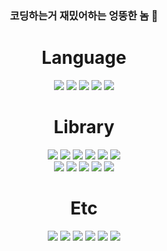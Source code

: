 <div align="center">
    <h3>코딩하는거 재밌어하는 엉뚱한 놈 👋</h3>
    <h1>Language</h1>
    <img src="https://img.shields.io/badge/-PYTHON-3776AB?style=for-the-badge&logo=Python&logoColor=white"/> <img src="https://img.shields.io/badge/-HTML-E34F26?style=for-the-badge&logo=HTML5&logoColor=white"/> <img src="https://img.shields.io/badge/-CSS-1572B6?style=for-the-badge&logo=Css3&logoColor=white"/> <img src="https://img.shields.io/badge/-JavaScript-F7DF1E?style=for-the-badge&logo=JavaScript&logoColor=black"/> <img src="https://img.shields.io/badge/-TYPESCRIPT-3178C6?style=for-the-badge&logo=TYPESCRIPT&logoColor=white"/>
    <h1>Library</h1>
    <img src="https://img.shields.io/badge/-Numpy-white?style=for-the-badge&logo=Numpy&logoColor=013243"/> <img src="https://img.shields.io/badge/-Pandas-white?style=for-the-badge&logo=Pandas&logoColor=150458"/> <img src="https://img.shields.io/badge/-Scipy-white?style=for-the-badge&logo=Scipy&logoColor=8CAAE6"/> <img src="https://img.shields.io/badge/-Scikit_Learn-white?style=for-the-badge&logo=scikit-learn&logoColor=F7931E"/> <img src="https://img.shields.io/badge/-Keras-white?style=for-the-badge&logo=Keras&logoColor=D00000"/> <img src="https://img.shields.io/badge/-TensorFlow-white?style=for-the-badge&logo=TensorFlow&logoColor=FF6F00"/>
    <br/>
    <img src="https://img.shields.io/badge/-React-white?style=for-the-badge&logo=React&logoColor=61DAFB"/> <img src="https://img.shields.io/badge/-Node.js-white?style=for-the-badge&logo=Node.js&logoColor=339933"/> <img src="https://img.shields.io/badge/-Express.js-white?style=for-the-badge&logo=Express&logoColor=000000"/> <img src="https://img.shields.io/badge/-Prisma-white?style=for-the-badge&logo=Prisma&logoColor=2D3748"/> <img src="https://img.shields.io/badge/-MySQL-white?style=for-the-badge&logo=MySQL&logoColor=4479A1"/>
    <h1>Etc</h1>
    <img src="https://img.shields.io/badge/-VSCODE-white?style=for-the-badge&logo=visualstudiocode&logoColor=007ACC"/> <img src="https://img.shields.io/badge/-GITHUB-white?style=for-the-badge&logo=GITHUB&logoColor=181717"/> <img src="https://img.shields.io/badge/-GITLAB-white?style=for-the-badge&logo=GITLAB&logoColor=white"/> <img src="https://img.shields.io/badge/-Vegas-white?style=for-the-badge&logo=Sony&logoColor=black"/> <img src="https://img.shields.io/badge/-Youtube-white?style=for-the-badge&logo=Youtube&logoColor=FF0000"/> <img src="https://img.shields.io/badge/-Instagram-white?style=for-the-badge&logo=Instagram&logoColor=E4405F"/>
</div>

<!--
**KongTi/KongTi** is a ✨ _special_ ✨ repository because its `README.md` (this file) appears on your GitHub profile.

Here are some ideas to get you started:

- 🔭 I’m currently working on ...
- 🌱 I’m currently learning ...
- 👯 I’m looking to collaborate on ...
- 🤔 I’m looking for help with ...
- 💬 Ask me about ...
- 📫 How to reach me: ...
- 😄 Pronouns: ...
- ⚡ Fun fact: ...
-->
